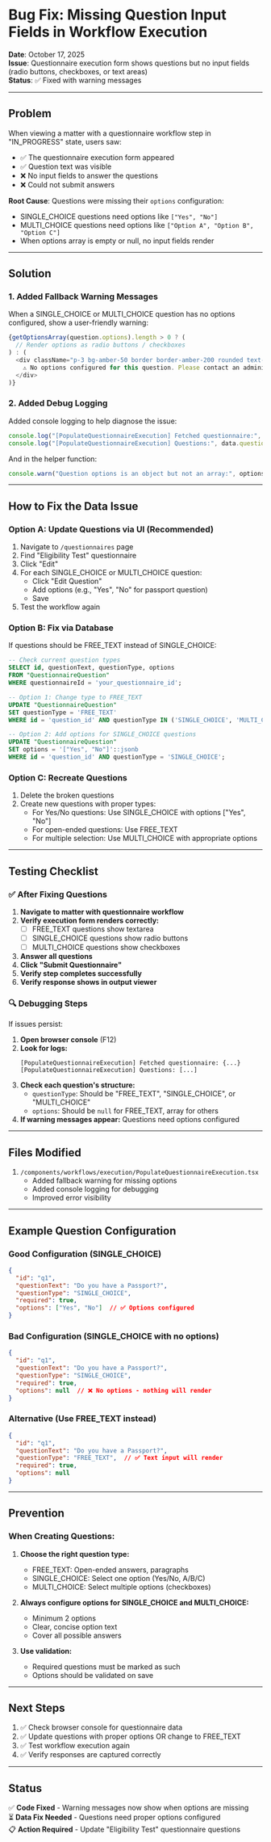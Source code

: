 # Bug Fix: Missing Question Input Fields in Workflow Execution

**Date**: October 17, 2025  
**Issue**: Questionnaire execution form shows questions but no input fields (radio buttons, checkboxes, or text areas)  
**Status**: ✅ Fixed with warning messages

---

## Problem

When viewing a matter with a questionnaire workflow step in "IN_PROGRESS" state, users saw:
- ✅ The questionnaire execution form appeared
- ✅ Question text was visible
- ❌ No input fields to answer the questions
- ❌ Could not submit answers

**Root Cause**: Questions were missing their `options` configuration:
- SINGLE_CHOICE questions need options like `["Yes", "No"]`
- MULTI_CHOICE questions need options like `["Option A", "Option B", "Option C"]`
- When options array is empty or null, no input fields render

---

## Solution

### 1. Added Fallback Warning Messages

When a SINGLE_CHOICE or MULTI_CHOICE question has no options configured, show a user-friendly warning:

```typescript
{getOptionsArray(question.options).length > 0 ? (
  // Render options as radio buttons / checkboxes
) : (
  <div className="p-3 bg-amber-50 border border-amber-200 rounded text-sm text-amber-800">
    ⚠️ No options configured for this question. Please contact an administrator.
  </div>
)}
```

### 2. Added Debug Logging

Added console logging to help diagnose the issue:

```typescript
console.log("[PopulateQuestionnaireExecution] Fetched questionnaire:", data.questionnaire);
console.log("[PopulateQuestionnaireExecution] Questions:", data.questionnaire.questions);
```

And in the helper function:

```typescript
console.warn("Question options is an object but not an array:", options);
```

---

## How to Fix the Data Issue

### Option A: Update Questions via UI (Recommended)

1. Navigate to `/questionnaires` page
2. Find "Eligibility Test" questionnaire
3. Click "Edit"
4. For each SINGLE_CHOICE or MULTI_CHOICE question:
   - Click "Edit Question"
   - Add options (e.g., "Yes", "No" for passport question)
   - Save
5. Test the workflow again

### Option B: Fix via Database

If questions should be FREE_TEXT instead of SINGLE_CHOICE:

```sql
-- Check current question types
SELECT id, questionText, questionType, options 
FROM "QuestionnaireQuestion" 
WHERE questionnaireId = 'your_questionnaire_id';

-- Option 1: Change type to FREE_TEXT
UPDATE "QuestionnaireQuestion"
SET questionType = 'FREE_TEXT'
WHERE id = 'question_id' AND questionType IN ('SINGLE_CHOICE', 'MULTI_CHOICE');

-- Option 2: Add options for SINGLE_CHOICE questions
UPDATE "QuestionnaireQuestion"
SET options = '["Yes", "No"]'::jsonb
WHERE id = 'question_id' AND questionType = 'SINGLE_CHOICE';
```

### Option C: Recreate Questions

1. Delete the broken questions
2. Create new questions with proper types:
   - For Yes/No questions: Use SINGLE_CHOICE with options ["Yes", "No"]
   - For open-ended questions: Use FREE_TEXT
   - For multiple selection: Use MULTI_CHOICE with appropriate options

---

## Testing Checklist

### ✅ After Fixing Questions

1. **Navigate to matter with questionnaire workflow**
2. **Verify execution form renders correctly:**
   - [ ] FREE_TEXT questions show textarea
   - [ ] SINGLE_CHOICE questions show radio buttons
   - [ ] MULTI_CHOICE questions show checkboxes
3. **Answer all questions**
4. **Click "Submit Questionnaire"**
5. **Verify step completes successfully**
6. **Verify response shows in output viewer**

### 🔍 Debugging Steps

If issues persist:

1. **Open browser console** (F12)
2. **Look for logs:**
   ```
   [PopulateQuestionnaireExecution] Fetched questionnaire: {...}
   [PopulateQuestionnaireExecution] Questions: [...]
   ```
3. **Check each question's structure:**
   - `questionType`: Should be "FREE_TEXT", "SINGLE_CHOICE", or "MULTI_CHOICE"
   - `options`: Should be `null` for FREE_TEXT, array for others
4. **If warning messages appear:** Questions need options configured

---

## Files Modified

1. `/components/workflows/execution/PopulateQuestionnaireExecution.tsx`
   - Added fallback warning for missing options
   - Added console logging for debugging
   - Improved error visibility

---

## Example Question Configuration

### Good Configuration (SINGLE_CHOICE)
```json
{
  "id": "q1",
  "questionText": "Do you have a Passport?",
  "questionType": "SINGLE_CHOICE",
  "required": true,
  "options": ["Yes", "No"]  // ✅ Options configured
}
```

### Bad Configuration (SINGLE_CHOICE with no options)
```json
{
  "id": "q1",
  "questionText": "Do you have a Passport?",
  "questionType": "SINGLE_CHOICE",
  "required": true,
  "options": null  // ❌ No options - nothing will render
}
```

### Alternative (Use FREE_TEXT instead)
```json
{
  "id": "q1",
  "questionText": "Do you have a Passport?",
  "questionType": "FREE_TEXT",  // ✅ Text input will render
  "required": true,
  "options": null
}
```

---

## Prevention

### When Creating Questions:

1. **Choose the right question type:**
   - FREE_TEXT: Open-ended answers, paragraphs
   - SINGLE_CHOICE: Select one option (Yes/No, A/B/C)
   - MULTI_CHOICE: Select multiple options (checkboxes)

2. **Always configure options for SINGLE_CHOICE and MULTI_CHOICE:**
   - Minimum 2 options
   - Clear, concise option text
   - Cover all possible answers

3. **Use validation:**
   - Required questions must be marked as such
   - Options should be validated on save

---

## Next Steps

1. ✅ Check browser console for questionnaire data
2. ✅ Update questions with proper options OR change to FREE_TEXT
3. ✅ Test workflow execution again
4. ✅ Verify responses are captured correctly

---

## Status

✅ **Code Fixed** - Warning messages now show when options are missing  
⏳ **Data Fix Needed** - Questions need proper options configured  
📋 **Action Required** - Update "Eligibility Test" questionnaire questions
